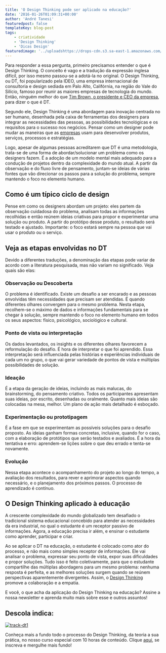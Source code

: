 ```yaml
---
title: 'O Design Thinking pode ser aplicado na educação?'
date: '2016-01-26T01:09:31+00:00'
author: 'André Tanesi'
featuredpost: false
templateKey: blog-post
tags:
    - criatividade
    - 'Design Thinking'
    - 'Dicas Design'
featuredimage: '../uploadshttps://drops-cdn.s3.sa-east-1.amazonaws.com/drops-new/wp-content/uploads/2016/01/26010931/dteducacao-e1453905315141-150x150.png'
---
```

Para responder a essa pergunta, primeiro precisamos entender o que é Design Thinking. O conceito é vago e a tradução da expressão inglesa difícil, por isso mesmo passou-se a adotá-la no original. O Design Thinking, ou DT, foi popularizado pela IDEO, uma empresa internacional de consultoria e design sediada em Palo Alto, Califórnia, na região do Vale do Silício, famoso por reunir as maiores empresas de tecnologia do mundo. Então, ninguém melhor do que [<u>Tim Brown, o presidente e CEO da empresa</u>](https://www.ideo.com/about/), para dizer o que é DT.

Segundo ele, Design Thinking é uma abordagem para inovação centrada no ser humano, desenhada pela caixa de ferramentas dos designers para integrar as necessidades das pessoas, as possibilidades tecnológicas e os requisitos para o sucesso nos negócios. Pensar como um designer pode mudar as maneiras que as [<u>empresas</u>](http://www.descola.org/para-empresas) usam para desenvolver produtos, serviços, processos e estratégias.

Logo, apesar de algumas pessoas acreditarem que DT é uma metodologia, trata-se de uma forma de abordar/solucionar um problema como os designers fazem. É a adoção de um modelo mental mais adequado para a condução de projetos dentro da complexidade do mundo atual. A partir da observação e do fluxo livre de pensamento, juntam-se ideias de várias fontes que vão direcionar os passos para a solução do problema, sempre mantendo o foco no elemento humano.

Como é um típico ciclo de design
--------------------------------

Pense em como os designers abordam um projeto: eles partem da observação cuidadosa do problema, analisam todas as informações recolhidas e então reúnem ideias criativas para propor e experimentar uma solução ou produto. A partir do protótipo desse produto, o resultado será testado e ajustado. Importante: o foco estará sempre na pessoa que vai usar o produto ou o serviço.

Veja as etapas envolvidas no DT
-------------------------------

Devido a diferentes traduções, a denominação das etapas pode variar de acordo com a literatura pesquisada, mas não variam no significado. Veja quais são elas:

### Observação ou Descoberta

O problema é identificado. Existe um desafio a ser encarado e as pessoas envolvidas têm necessidades que precisam ser atendidas. É quando diferentes olhares convergem para o mesmo problema. Nesta etapa, recolhem-se o máximo de dados e informações fundamentais para se chegar à solução, sempre mantendo o foco no elemento humano em todos os seus aspectos: físico, psicológico, sociológico e cultural.

### Ponto de vista ou interpretação

Os dados levantados, os insights e os diferentes olhares favorecem a reformulação do desafio. É hora de interpretar o que foi aprendido. Essa interpretação será influenciada pelas histórias e experiências individuais de cada um no grupo, o que vai gerar variedade de pontos de vista e múltiplas possibilidades de solução.

### Ideação

É a etapa da geração de ideias, incluindo as mais malucas, do brainstorming, do pensamento criativo. Todos os participantes apresentam suas ideias, por escrito, desenhadas ou oralmente. Quanto mais ideias são colocadas na mesa, melhor. Um plano de ação mais detalhado é esboçado.

### Experimentação ou prototipagem

É a fase em que se experimentam as possíveis soluções para o desafio proposto. As ideias ganham formas concretas, inclusive, quando for o caso, com a elaboração de protótipos que serão testados e avaliados. É a hora da tentativa e erro: aprendem-se lições sobre o que deu errado e tenta-se novamente.

### Evolução

Nessa etapa acontece o acompanhamento do projeto ao longo do tempo, a avaliação dos resultados, para rever e aprimorar aspectos quando necessário, e o planejamento dos próximos passos. O processo de aprendizado é contínuo.

O Design Thinking aplicado à educação
-------------------------------------

A crescente complexidade do mundo globalizado tem desafiado o tradicional sistema educacional concebido para atender as necessidades da era industrial, no qual o estudante é um receptor passivo de informações. Agora, a educação precisa ir além, e ensinar o estudante como aprender, participar e criar.

Ao se aplicar o DT na educação, o estudante é colocado como ator do processo, e não mais como simples receptor de informações. Ele vai analisar o problema, expressar seu ponto de vista, expor suas dificuldades e propor soluções. Tudo isso é feito coletivamente, para que o estudante compartilhe das múltiplas abordagens para um mesmo problema: nenhuma resposta é perfeita, e as melhores soluções surgem quando se reúnem perspectivas aparentemente divergentes. Assim, o [<u>Design Thinking</u>](http://www.descola.org/track/1/design-thinking) promove a colaboração e a empatia.

E você, o que acha da aplicação do Design Thinking na educação? Assine a nossa newsletter e aprenda muito mais sobre esse e outros assuntos!

Descola indica:
---------------

[![track-dt1](http://descola.org/drops/wp-content/uploads/2016/01/track-dt1-1024x500.jpg)](http://descola.org/track/1/design-thinking)

Conheça mais a fundo todo o processo do Design Thinking, da teoria a sua prática, no nosso curso especial com 10 horas de conteúdo. Clique [aqui](http://descola.org/track/1/design-thinking), se inscreva e mergulhe mais fundo!